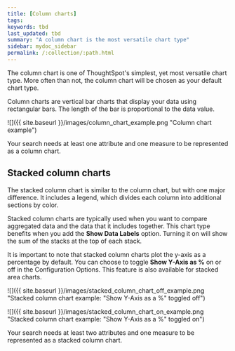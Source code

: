 ```yaml
---
title: [Column charts]
tags: 
keywords: tbd
last_updated: tbd
summary: "A column chart is the most versatile chart type"
sidebar: mydoc_sidebar
permalink: /:collection/:path.html
---
```

The column chart is one of ThoughtSpot's simplest, yet most versatile chart type. More often than not, the column chart will be chosen as your default chart type.

Column charts are vertical bar charts that display your data using rectangular bars. The length of the bar is proportional to the data value.

 ![]({{ site.baseurl }}/images/column_chart_example.png "Column chart example")

Your search needs at least one attribute and one measure to be represented as a column chart.

## Stacked column charts

The stacked column chart is similar to the column chart, but with one major difference. It includes a legend, which divides each column into additional sections by color.

Stacked column charts are typically used when you want to compare aggregated data and the data that it includes together. This chart type benefits when you add the **Show Data Labels** option. Turning it on will show the sum of the stacks at the top of each stack.

It is important to note that stacked column charts plot the y-axis as a percentage by default. You can choose to toggle **Show Y-Axis as %** on or off in the Configuration Options. This feature is also available for stacked area charts.

 ![]({{ site.baseurl }}/images/stacked_column_chart_off_example.png "Stacked column chart example: "Show Y-Axis as a %" toggled off")

 ![]({{ site.baseurl }}/images/stacked_column_chart_on_example.png "Stacked column chart example: "Show Y-Axis as a %" toggled on")

Your search needs at least two attributes and one measure to be represented as a stacked column chart.
